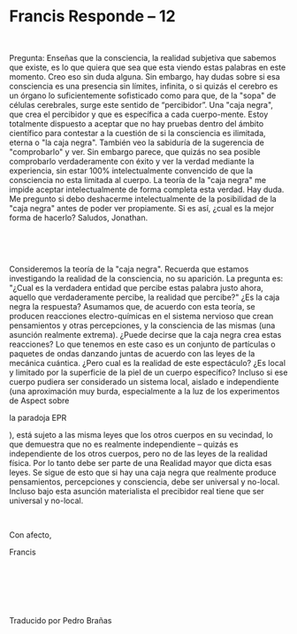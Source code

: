 # Francis Responde – 12


&nbsp;




Pregunta: Ense&ntilde;as que la consciencia, la realidad subjetiva que sabemos que existe, es lo que quiera que sea que esta viendo estas palabras en este momento. Creo eso sin duda alguna. Sin embargo, hay dudas sobre si esa consciencia es una presencia sin l&iacute;mites, infinita, o si quiz&aacute;s el cerebro es un &oacute;rgano lo suficientemente sofisticado como para que, de la &quot;sopa&quot; de c&eacute;lulas cerebrales, surge este sentido de &ldquo;percibidor&rdquo;. Una &quot;caja negra&quot;, que crea el percibidor y que es espec&iacute;fica a cada cuerpo-mente. Estoy totalmente dispuesto a aceptar que no hay pruebas dentro del &aacute;mbito cient&iacute;fico para contestar a la cuesti&oacute;n de si la consciencia es ilimitada, eterna o &quot;la caja negra&quot;. Tambi&eacute;n veo la sabidur&iacute;a de la sugerencia de &quot;comprobarlo&quot; y ver. Sin embargo parece, que quiz&aacute;s no sea posible comprobarlo verdaderamente con &eacute;xito y ver la verdad mediante la experiencia, sin estar 100% intelectualmente convencido de que la consciencia no esta limitada al cuerpo. La teor&iacute;a de la &quot;caja negra&quot; me impide aceptar intelectualmente de forma completa esta verdad. Hay duda. Me pregunto si debo deshacerme intelectualmente de la posibilidad de la &quot;caja negra&quot; antes de poder ver propiamente. Si es as&iacute;, &iquest;cual es la mejor forma de hacerlo? Saludos, Jonathan.






&nbsp;







&nbsp;






Consideremos la teor&iacute;a de la &quot;caja negra&quot;. Recuerda que estamos investigando la realidad de la consciencia, no su aparici&oacute;n. La pregunta es: &quot;&iquest;Cual es la verdadera entidad que percibe estas palabra justo ahora, aquello que verdaderamente percibe, la realidad que percibe?&quot; &iquest;Es la caja negra la respuesta? Asumamos que, de acuerdo con esta teor&iacute;a, se producen reacciones electro-qu&iacute;micas en el sistema nervioso que crean pensamientos y otras percepciones, y la consciencia de las mismas (una asunci&oacute;n realmente extrema). &iquest;Puede decirse que la caja negra crea estas reacciones? Lo que tenemos en este caso es un conjunto de part&iacute;culas o paquetes de ondas danzando juntas de acuerdo con las leyes de la mec&aacute;nica cu&aacute;ntica. &iquest;Pero cual es la realidad de este espect&aacute;culo? &iquest;Es local y limitado por la superficie de la piel de un cuerpo espec&iacute;fico? Incluso si ese cuerpo pudiera ser considerado un sistema local, aislado e independiente (una aproximaci&oacute;n muy burda, especialmente a la luz de los experimentos de Aspect sobre 





la paradoja EPR





), est&aacute; sujeto a las misma leyes que los otros cuerpos en su vecindad, lo que demuestra que no es realmente independiente &ndash; quiz&aacute;s es independiente de los otros cuerpos, pero no de las leyes de la realidad f&iacute;sica. Por lo tanto debe ser parte de una Realidad mayor que dicta esas leyes. Se sigue de esto que si hay una caja negra que realmente produce pensamientos, percepciones y consciencia, debe ser universal y no-local. Incluso bajo esta asunci&oacute;n materialista el precibidor real tiene que ser universal y no-local.






&nbsp;






Con afecto,





Francis






&nbsp;







&nbsp;







&nbsp;






Traducido por Pedro Bra&ntilde;as






